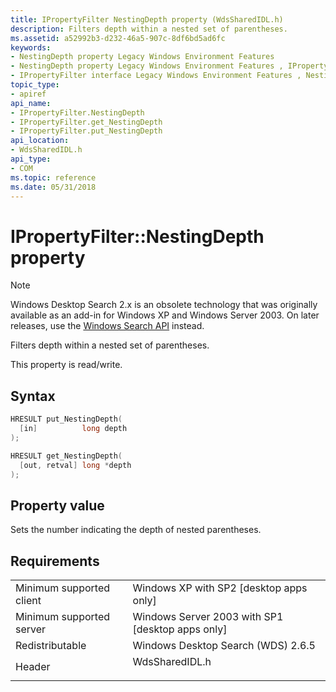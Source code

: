 ```yaml
---
title: IPropertyFilter NestingDepth property (WdsSharedIDL.h)
description: Filters depth within a nested set of parentheses.
ms.assetid: a52992b3-d232-46a5-907c-8df6bd5ad6fc
keywords:
- NestingDepth property Legacy Windows Environment Features
- NestingDepth property Legacy Windows Environment Features , IPropertyFilter interface
- IPropertyFilter interface Legacy Windows Environment Features , NestingDepth property
topic_type:
- apiref
api_name:
- IPropertyFilter.NestingDepth
- IPropertyFilter.get_NestingDepth
- IPropertyFilter.put_NestingDepth
api_location:
- WdsSharedIDL.h
api_type:
- COM
ms.topic: reference
ms.date: 05/31/2018
---
```


# IPropertyFilter::NestingDepth property

> [!NOTE]
> Windows Desktop Search 2.x is an obsolete technology that was originally available as an add-in for Windows XP and Windows Server 2003. On later releases, use the [Windows Search API](../search/-search-reference-entry-page.md) instead. 

Filters depth within a nested set of parentheses.

This property is read/write.

## Syntax


```C++
HRESULT put_NestingDepth(
  [in]          long depth
);

HRESULT get_NestingDepth(
  [out, retval] long *depth
);
```



## Property value

Sets the number indicating the depth of nested parentheses.

## Requirements



|                                     |                                                                                           |
|-------------------------------------|-------------------------------------------------------------------------------------------|
| Minimum supported client<br/> | Windows XP with SP2 \[desktop apps only\]<br/>                                      |
| Minimum supported server<br/> | Windows Server 2003 with SP1 \[desktop apps only\]<br/>                             |
| Redistributable<br/>          | Windows Desktop Search (WDS) 2.6.5<br/>                                             |
| Header<br/>                   | <dl> <dt>WdsSharedIDL.h</dt> </dl> |



 

 





